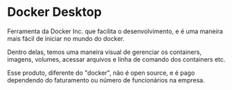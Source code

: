 # Docker Desktop
Ferramenta da Docker Inc. que facilita o desenvolvimento, e é uma maneira mais fácil de iniciar no mundo do docker.

Dentro delas, temos uma maneira visual de gerenciar os containers, imagens, volumes, acessar arquivos e linha de comando dos containers etc.

Esse produto, diferente do "docker", não é open source, e é pago dependendo do faturamento ou número de funcionários na empresa.
